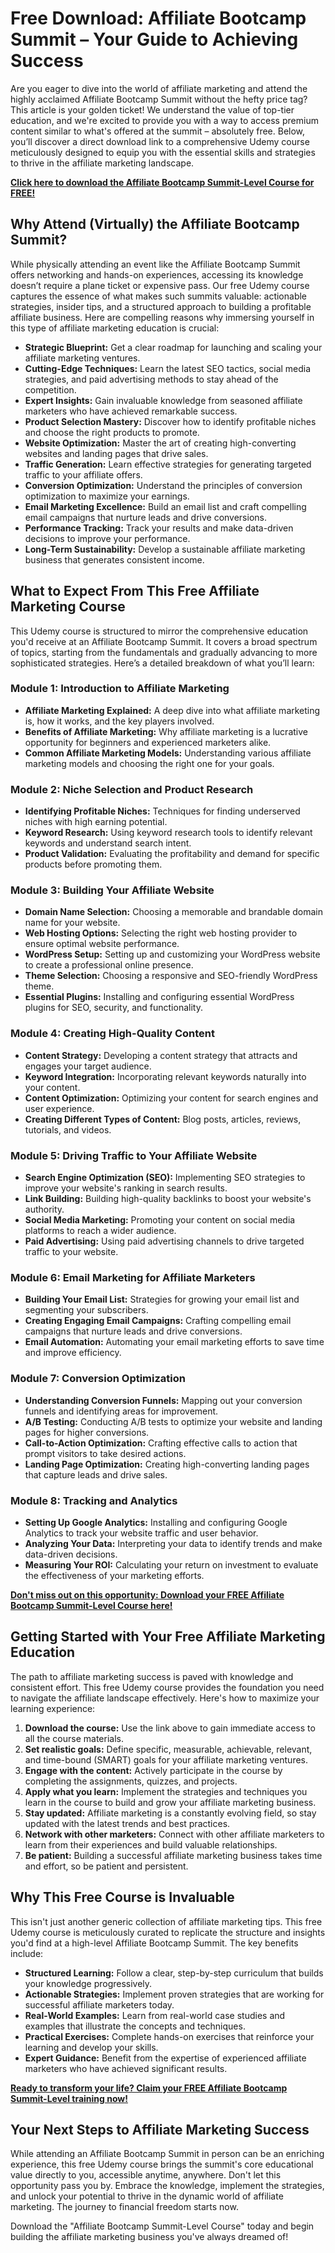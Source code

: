 # Free Download: Affiliate Bootcamp Summit – Your Guide to Achieving Success

Are you eager to dive into the world of affiliate marketing and attend the highly acclaimed Affiliate Bootcamp Summit without the hefty price tag? This article is your golden ticket! We understand the value of top-tier education, and we're excited to provide you with a way to access premium content similar to what's offered at the summit – absolutely free. Below, you’ll discover a direct download link to a comprehensive Udemy course meticulously designed to equip you with the essential skills and strategies to thrive in the affiliate marketing landscape.

[**Click here to download the Affiliate Bootcamp Summit-Level Course for FREE!**](https://udemywork.com/affiliate-bootcamp-summit)

## Why Attend (Virtually) the Affiliate Bootcamp Summit?

While physically attending an event like the Affiliate Bootcamp Summit offers networking and hands-on experiences, accessing its knowledge doesn’t require a plane ticket or expensive pass. Our free Udemy course captures the essence of what makes such summits valuable: actionable strategies, insider tips, and a structured approach to building a profitable affiliate business. Here are compelling reasons why immersing yourself in this type of affiliate marketing education is crucial:

*   **Strategic Blueprint:** Get a clear roadmap for launching and scaling your affiliate marketing ventures.
*   **Cutting-Edge Techniques:** Learn the latest SEO tactics, social media strategies, and paid advertising methods to stay ahead of the competition.
*   **Expert Insights:** Gain invaluable knowledge from seasoned affiliate marketers who have achieved remarkable success.
*   **Product Selection Mastery:** Discover how to identify profitable niches and choose the right products to promote.
*   **Website Optimization:** Master the art of creating high-converting websites and landing pages that drive sales.
*   **Traffic Generation:** Learn effective strategies for generating targeted traffic to your affiliate offers.
*   **Conversion Optimization:** Understand the principles of conversion optimization to maximize your earnings.
*   **Email Marketing Excellence:** Build an email list and craft compelling email campaigns that nurture leads and drive conversions.
*   **Performance Tracking:** Track your results and make data-driven decisions to improve your performance.
*   **Long-Term Sustainability:** Develop a sustainable affiliate marketing business that generates consistent income.

## What to Expect From This Free Affiliate Marketing Course

This Udemy course is structured to mirror the comprehensive education you'd receive at an Affiliate Bootcamp Summit. It covers a broad spectrum of topics, starting from the fundamentals and gradually advancing to more sophisticated strategies. Here’s a detailed breakdown of what you’ll learn:

### Module 1: Introduction to Affiliate Marketing
*   **Affiliate Marketing Explained:** A deep dive into what affiliate marketing is, how it works, and the key players involved.
*   **Benefits of Affiliate Marketing:** Why affiliate marketing is a lucrative opportunity for beginners and experienced marketers alike.
*   **Common Affiliate Marketing Models:** Understanding various affiliate marketing models and choosing the right one for your goals.

### Module 2: Niche Selection and Product Research
*   **Identifying Profitable Niches:** Techniques for finding underserved niches with high earning potential.
*   **Keyword Research:** Using keyword research tools to identify relevant keywords and understand search intent.
*   **Product Validation:** Evaluating the profitability and demand for specific products before promoting them.

### Module 3: Building Your Affiliate Website
*   **Domain Name Selection:** Choosing a memorable and brandable domain name for your website.
*   **Web Hosting Options:** Selecting the right web hosting provider to ensure optimal website performance.
*   **WordPress Setup:** Setting up and customizing your WordPress website to create a professional online presence.
*   **Theme Selection:** Choosing a responsive and SEO-friendly WordPress theme.
*   **Essential Plugins:** Installing and configuring essential WordPress plugins for SEO, security, and functionality.

### Module 4: Creating High-Quality Content
*   **Content Strategy:** Developing a content strategy that attracts and engages your target audience.
*   **Keyword Integration:** Incorporating relevant keywords naturally into your content.
*   **Content Optimization:** Optimizing your content for search engines and user experience.
*   **Creating Different Types of Content:** Blog posts, articles, reviews, tutorials, and videos.

### Module 5: Driving Traffic to Your Affiliate Website
*   **Search Engine Optimization (SEO):** Implementing SEO strategies to improve your website's ranking in search results.
*   **Link Building:** Building high-quality backlinks to boost your website's authority.
*   **Social Media Marketing:** Promoting your content on social media platforms to reach a wider audience.
*   **Paid Advertising:** Using paid advertising channels to drive targeted traffic to your website.

### Module 6: Email Marketing for Affiliate Marketers
*   **Building Your Email List:** Strategies for growing your email list and segmenting your subscribers.
*   **Creating Engaging Email Campaigns:** Crafting compelling email campaigns that nurture leads and drive conversions.
*   **Email Automation:** Automating your email marketing efforts to save time and improve efficiency.

### Module 7: Conversion Optimization
*   **Understanding Conversion Funnels:** Mapping out your conversion funnels and identifying areas for improvement.
*   **A/B Testing:** Conducting A/B tests to optimize your website and landing pages for higher conversions.
*   **Call-to-Action Optimization:** Crafting effective calls to action that prompt visitors to take desired actions.
*   **Landing Page Optimization:** Creating high-converting landing pages that capture leads and drive sales.

### Module 8: Tracking and Analytics
*   **Setting Up Google Analytics:** Installing and configuring Google Analytics to track your website traffic and user behavior.
*   **Analyzing Your Data:** Interpreting your data to identify trends and make data-driven decisions.
*   **Measuring Your ROI:** Calculating your return on investment to evaluate the effectiveness of your marketing efforts.

[**Don't miss out on this opportunity: Download your FREE Affiliate Bootcamp Summit-Level Course here!**](https://udemywork.com/affiliate-bootcamp-summit)

## Getting Started with Your Free Affiliate Marketing Education

The path to affiliate marketing success is paved with knowledge and consistent effort. This free Udemy course provides the foundation you need to navigate the affiliate landscape effectively. Here's how to maximize your learning experience:

1.  **Download the course:** Use the link above to gain immediate access to all the course materials.
2.  **Set realistic goals:** Define specific, measurable, achievable, relevant, and time-bound (SMART) goals for your affiliate marketing ventures.
3.  **Engage with the content:** Actively participate in the course by completing the assignments, quizzes, and projects.
4.  **Apply what you learn:** Implement the strategies and techniques you learn in the course to build and grow your affiliate marketing business.
5.  **Stay updated:** Affiliate marketing is a constantly evolving field, so stay updated with the latest trends and best practices.
6.  **Network with other marketers:** Connect with other affiliate marketers to learn from their experiences and build valuable relationships.
7.  **Be patient:** Building a successful affiliate marketing business takes time and effort, so be patient and persistent.

## Why This Free Course is Invaluable

This isn't just another generic collection of affiliate marketing tips. This free Udemy course is meticulously curated to replicate the structure and insights you'd find at a high-level Affiliate Bootcamp Summit. The key benefits include:

*   **Structured Learning:** Follow a clear, step-by-step curriculum that builds your knowledge progressively.
*   **Actionable Strategies:** Implement proven strategies that are working for successful affiliate marketers today.
*   **Real-World Examples:** Learn from real-world case studies and examples that illustrate the concepts and techniques.
*   **Practical Exercises:** Complete hands-on exercises that reinforce your learning and develop your skills.
*   **Expert Guidance:** Benefit from the expertise of experienced affiliate marketers who have achieved significant results.

[**Ready to transform your life? Claim your FREE Affiliate Bootcamp Summit-Level training now!**](https://udemywork.com/affiliate-bootcamp-summit)

## Your Next Steps to Affiliate Marketing Success

While attending an Affiliate Bootcamp Summit in person can be an enriching experience, this free Udemy course brings the summit's core educational value directly to you, accessible anytime, anywhere. Don't let this opportunity pass you by. Embrace the knowledge, implement the strategies, and unlock your potential to thrive in the dynamic world of affiliate marketing. The journey to financial freedom starts now.

Download the "Affiliate Bootcamp Summit-Level Course" today and begin building the affiliate marketing business you've always dreamed of!

